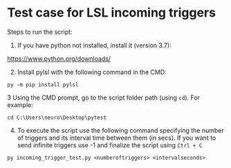 # Test case for LSL incoming triggers

Steps to run the script:

1. If you have python not installed, install it (version 3.7): 

https://www.python.org/downloads/

2. Install pylsl with the following command in the CMD:

```py -m pip install pylsl```

3 Using the CMD prompt, go to the script folder path (using ```cd```). For example:

```cd C:\Users\neuro\Desktop\pytest```

4. To execute the script use the following command specifying the number of triggers and its interval time between them (in secs). If you want to send infinite triggers use -1 and finalize the script using ```Ctrl + C```

```py incoming_trigger_test.py <numberoftriggers> <intervalseconds>```
